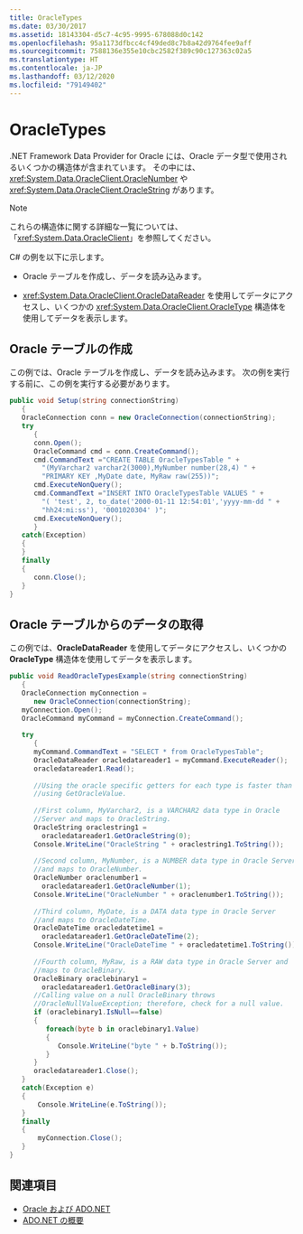 ```yaml
---
title: OracleTypes
ms.date: 03/30/2017
ms.assetid: 18143304-d5c7-4c95-9995-678088d0c142
ms.openlocfilehash: 95a1173dfbcc4cf49ded8c7b8a42d9764fee9aff
ms.sourcegitcommit: 7588136e355e10cbc2582f389c90c127363c02a5
ms.translationtype: HT
ms.contentlocale: ja-JP
ms.lasthandoff: 03/12/2020
ms.locfileid: "79149402"
---
```

# <a name="oracletypes"></a>OracleTypes
.NET Framework Data Provider for Oracle には、Oracle データ型で使用されるいくつかの構造体が含まれています。 その中には、<xref:System.Data.OracleClient.OracleNumber> や <xref:System.Data.OracleClient.OracleString> があります。  
  
> [!NOTE]
> これらの構造体に関する詳細な一覧については、「<xref:System.Data.OracleClient>」を参照してください。  
  
 C# の例を以下に示します。  
  
- Oracle テーブルを作成し、データを読み込みます。  
  
- <xref:System.Data.OracleClient.OracleDataReader> を使用してデータにアクセスし、いくつかの <xref:System.Data.OracleClient.OracleType> 構造体を使用してデータを表示します。  
  
## <a name="creating-an-oracle-table"></a>Oracle テーブルの作成  
 この例では、Oracle テーブルを作成し、データを読み込みます。 次の例を実行する前に、この例を実行する必要があります。  
  
```csharp  
public void Setup(string connectionString)  
   {  
   OracleConnection conn = new OracleConnection(connectionString);  
   try  
      {  
      conn.Open();  
      OracleCommand cmd = conn.CreateCommand();  
      cmd.CommandText ="CREATE TABLE OracleTypesTable " +  
        "(MyVarchar2 varchar2(3000),MyNumber number(28,4) " +  
        "PRIMARY KEY ,MyDate date, MyRaw raw(255))";  
      cmd.ExecuteNonQuery();  
      cmd.CommandText ="INSERT INTO OracleTypesTable VALUES " +  
        "( 'test', 2, to_date('2000-01-11 12:54:01','yyyy-mm-dd " +  
        "hh24:mi:ss'), '0001020304' )";  
      cmd.ExecuteNonQuery();  
      }  
   catch(Exception)  
   {  
   }  
   finally  
   {  
      conn.Close();  
   }  
}  
```  
  
## <a name="retrieving-data-from-the-oracle-table"></a>Oracle テーブルからのデータの取得  
 この例では、**OracleDataReader** を使用してデータにアクセスし、いくつかの **OracleType** 構造体を使用してデータを表示します。  
  
```csharp  
public void ReadOracleTypesExample(string connectionString)  
   {  
   OracleConnection myConnection =
      new OracleConnection(connectionString);  
   myConnection.Open();  
   OracleCommand myCommand = myConnection.CreateCommand();  
  
   try  
      {  
      myCommand.CommandText = "SELECT * from OracleTypesTable";  
      OracleDataReader oracledatareader1 = myCommand.ExecuteReader();  
      oracledatareader1.Read();  
  
      //Using the oracle specific getters for each type is faster than  
      //using GetOracleValue.  
  
      //First column, MyVarchar2, is a VARCHAR2 data type in Oracle  
      //Server and maps to OracleString.  
      OracleString oraclestring1 =
        oracledatareader1.GetOracleString(0);  
      Console.WriteLine("OracleString " + oraclestring1.ToString());  
  
      //Second column, MyNumber, is a NUMBER data type in Oracle Server  
      //and maps to OracleNumber.  
      OracleNumber oraclenumber1 =
        oracledatareader1.GetOracleNumber(1);  
      Console.WriteLine("OracleNumber " + oraclenumber1.ToString());  
  
      //Third column, MyDate, is a DATA data type in Oracle Server  
      //and maps to OracleDateTime.  
      OracleDateTime oracledatetime1 =
        oracledatareader1.GetOracleDateTime(2);  
      Console.WriteLine("OracleDateTime " + oracledatetime1.ToString());  
  
      //Fourth column, MyRaw, is a RAW data type in Oracle Server and  
      //maps to OracleBinary.  
      OracleBinary oraclebinary1 =
        oracledatareader1.GetOracleBinary(3);  
      //Calling value on a null OracleBinary throws  
      //OracleNullValueException; therefore, check for a null value.  
      if (oraclebinary1.IsNull==false)  
      {  
         foreach(byte b in oraclebinary1.Value)  
         {  
            Console.WriteLine("byte " + b.ToString());  
         }  
      }  
      oracledatareader1.Close();  
   }  
   catch(Exception e)  
   {  
       Console.WriteLine(e.ToString());  
   }  
   finally  
   {  
       myConnection.Close();  
   }  
}  
```  
  
## <a name="see-also"></a>関連項目

- [Oracle および ADO.NET](oracle-and-adonet.md)
- [ADO.NET の概要](ado-net-overview.md)
